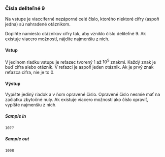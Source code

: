 ### Čísla deliteľné 9
Na vstupe je viacciferné nezáporné celé číslo, ktorého niektoré cifry (aspoň jedna) sú nahradené otáznikom.

Doplňte namiesto otáznikov cifry tak, aby vzniklo číslo deliteľné 9. Ak existuje viacero možností, nájdite najmenšiu z nich.

#### Vstup
V jedinom riadku vstupu je reťazec tvorený 1 až $10^5$ znakmi. Každý znak je buď cifra alebo otáznik. V reťazci je aspoň jeden otáznik. Ak je prvý znak reťazca cifra, nie je to 0.

#### Výstup
Vypíšte jediný riadok a v ňom opravené číslo. Opravené číslo nesmie mať na začiatku zbytočné nuly. Ak existuje viacero možností ako číslo opraviť, vypíšte najmenšiu z nich.

##### Sample in
```
10??
```

##### Sample out
```
1008
```
